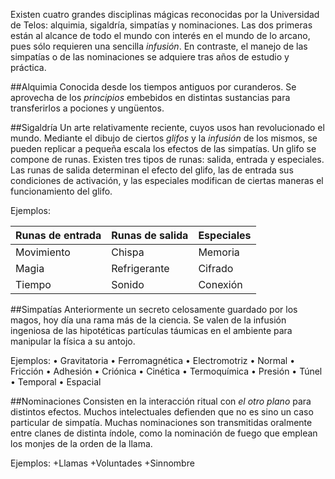 Existen cuatro grandes disciplinas mágicas reconocidas por la Universidad de Telos: alquimia, sigaldría, simpatías y nominaciones. Las dos primeras están al alcance de todo el mundo con interés en el mundo de lo arcano, pues sólo requieren una sencilla *infusión*. En contraste, el manejo de las simpatías o de las nominaciones se adquiere tras años de estudio y práctica.

##Alquimia
Conocida desde los tiempos antiguos por curanderos. Se aprovecha de los *principios* embebidos en distintas sustancias para transferirlos a pociones y ungüentos.

##Sigaldría
Un arte relativamente reciente, cuyos usos han revolucionado el mundo. Mediante el dibujo de ciertos *glifos* y la *infusión* de los mismos, se pueden replicar a pequeña escala los efectos de las simpatías.
Un glifo se compone de runas. Existen tres tipos de runas: salida, entrada y especiales. Las runas de salida determinan el efecto del glifo, las de entrada sus condiciones de activación, y las especiales modifican de ciertas maneras el funcionamiento del glifo.

Ejemplos:

Runas de entrada | Runas de salida | Especiales
-----------------|-----------------|-----------
Movimiento | Chispa | Memoria
Magia | Refrigerante | Cifrado
Tiempo | Sonido | Conexión

##Simpatías
Anteriormente un secreto celosamente guardado por los magos, hoy día una rama más de la ciencia. Se valen de la infusión ingeniosa de las hipotéticas partículas táumicas en el ambiente para manipular la física a su antojo.

Ejemplos:
•	Gravitatoria
•	Ferromagnética
•	Electromotriz
•	Normal
•	Fricción
•	Adhesión
•	Criónica
•	Cinética
•	Termoquímica
•	Presión
•	Túnel
•	Temporal
•	Espacial

##Nominaciones
Consisten en la interacción ritual con *el otro plano* para distintos efectos. Muchos intelectuales defienden que no es sino un caso particular de simpatía. Muchas nominaciones son transmitidas oralmente entre clanes de distinta índole, como la nominación de fuego que emplean los monjes de la orden de la llama.

Ejemplos:
+Llamas +Voluntades +Sinnombre
